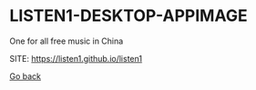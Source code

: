 # LISTEN1-DESKTOP-APPIMAGE
 
 One for all free music in China
 
 SITE: https://listen1.github.io/listen1

 [Go back](https://portable-linux-apps.github.io/apps.html)
